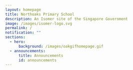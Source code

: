 ```yaml
---
layout: homepage
title: Northoaks Primary School
description: An Isomer site of the Singapore Government
image: /images/isomer-logo.svg
permalink: /
notification: ""
sections:
  - hero:
      background: /images/oakgifhomepage.gif
  - announcements:
      title: Announcements
      id: announcements
---
```

